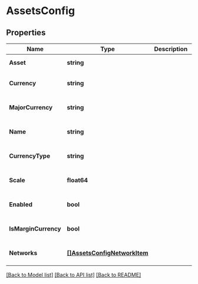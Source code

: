 # AssetsConfig

## Properties
Name | Type | Description | Notes
------------ | ------------- | ------------- | -------------
**Asset** | **string** |  | [default to null]
**Currency** | **string** |  | [optional] [default to null]
**MajorCurrency** | **string** |  | [optional] [default to null]
**Name** | **string** |  | [optional] [default to null]
**CurrencyType** | **string** |  | [optional] [default to null]
**Scale** | **float64** |  | [optional] [default to 8.0]
**Enabled** | **bool** |  | [optional] [default to null]
**IsMarginCurrency** | **bool** |  | [optional] [default to null]
**Networks** | [**[]AssetsConfigNetworkItem**](AssetsConfigNetworkItem.md) |  | [optional] [default to null]

[[Back to Model list]](../README.md#documentation-for-models) [[Back to API list]](../README.md#documentation-for-api-endpoints) [[Back to README]](../README.md)


